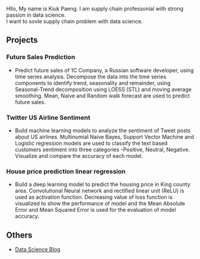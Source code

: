 Hllo, My name is Kiuk Paeng. I am supply chain professonial with strong passion in data science. <br>
I want to sovle supply chain problem with data science.

## Projects
### Future Sales Prediction
 - Predict future sales of 1C Company, a Russian software developer, using time series analysis. Decompose the data into the time series components to identify trend, seasonality and remainder, using Seasonal-Trend decomposition using LOESS (STL) and moving average smoothing. Mean, Naive and Random walk forecast are used to predict future sales.


### Twitter US Airline Sentiment
- Build machine learning models to analyze the sentiment of Tweet posts about US airlines. Multinomial Naive Bayes, Support Vector Machine and Logistic regression models are used to classify the text based customers sentiment into three categories -Positive, Neutral, Negative. Visualize and compare the accuracy of each model. 


### House price prediction linear regression
- Build a deep learning model to predict the housing price in King county area.  Convolutional Neural network and rectified linear unit (ReLU) is used as activation function. Decreasing value of loss function is visualized to show the performance of model and the Mean Absolute Error and Mean Squared Error is used for the evaluation of model accuracy. 


## Others
- [Data Science Blog](https://medium.com/@kiuk0131)
